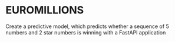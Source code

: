 # EUROMILLIONS
Create a predictive model, which predicts whether a sequence of 5 numbers and 2 star numbers is winning with a FastAPI application
